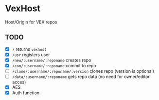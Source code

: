 # VexHost
Host/Origin for VEX repos

## TODO
- [x] `/` returns `vexhost`
- [x] `/usr` registers user
- [x] `/new/:username/:reponame` creates repo
- [x] `/com/:username/:reponame` commit to repo
- [ ] `/clone/:username/:reponame/:version` clones repo (version is optional)
- [ ] `/data/:username/:reponame` gets repo data (no need for owner/editor acces)
- [x] AES
- [x] Auth function